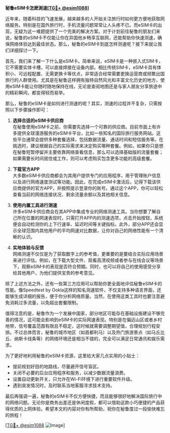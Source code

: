 **秘鲁eSIM卡怎麽測速[[TG💪+ @esim1088](https://t.me/s/esim1088)]**

近年来，随着科技的飞速发展，越来越多的人开始关注旅行时如何更方便地获取网络服务。特别是在国外旅行时，手机流量问题常常让人头疼不已。而eSIM卡的出现，无疑为这一难题提供了一个完美的解决方案。对于计划前往秘鲁的朋友们来说，秘鲁的eSIM卡不仅能让你在异国他乡畅享互联网，还能帮助你快速测速，确保网络体验达到最佳状态。那么，秘鲁的eSIM卡到底怎样测速呢？接下来就让我们详细探讨一下。

首先，我们来了解一下什么是eSIM卡。简单来说，eSIM卡是一种嵌入式SIM卡，它不需要实体卡槽，可以直接焊接在设备内部。相比传统SIM卡，eSIM卡具有体积小、可远程配置、无需更换卡等优点，非常适合经常需要更换运营商或频繁出国旅行的人群使用。尤其是在秘鲁这样拥有独特自然风光和丰富文化历史的地方，使用eSIM卡能让你随时随地保持在线，无论是查阅地图还是与家人朋友分享旅途中的精彩瞬间，都变得轻而易举。

那么，秘鲁的eSIM卡是如何进行测速的呢？其实，测速的过程并不复杂，只需按照以下步骤操作即可：

1. **选择合适的eSIM卡供应商**  
   在秘鲁使用eSIM卡之前，你需要先选择一个可靠的供应商。目前市面上有许多提供全球漫游服务的eSIM卡平台，比如一些知名的国际旅行服务网站。这些平台通常会提供多种套餐选择，包括数据流量、通话时间和短信服务等。在挑选时，建议根据自己的实际需求来决定购买哪种套餐。例如，如果你只是想在秘鲁短暂停留并主要依靠网络查看信息，那么可以选择基础版的流量套餐；如果需要长时间居住或工作，则可以考虑购买包含更多功能的高级套餐。

2. **下载官方APP**  
   大多数eSIM卡供应商都会为其用户提供专门的应用程序，用于管理账户信息以及进行网络速度测试等功能。因此，在完成eSIM卡激活后，记得下载该供应商提供的官方APP，并按照提示登录你的账号。通过这个APP，你可以轻松查看当前的网络连接状况、剩余流量余额以及其他相关信息。

3. **使用内置工具进行测速**  
   许多eSIM卡供应商会在其APP中集成专业的网络测速工具。当你想要了解自己所在位置的网速表现时，只需打开APP内的测速选项，点击开始按钮，系统便会自动检测你的上下行速率、延迟时间等关键指标。此外，部分APP还会显示全球范围内其他用户的平均网速对比数据，让你对自己的网络性能有一个清晰的认识。

4. **实地体验与反馈**  
   网络测速不仅仅是为了获取数字上的参考值，更重要的是要结合实际应用场景来进行评估。例如，在下载大型文件、观看高清视频或者参与在线会议等场景下，观察eSIM卡的表现是否符合预期。同时，也可以将自己的使用感受分享给其他用户，为他们提供宝贵的参考意见。

除了上述方法之外，还有一些第三方应用可以帮助你更全面地评估秘鲁eSIM卡的性能。像Speedtest by Ookla这样的知名测速软件，不仅支持多种语言界面，还能够生成详细的报告，便于你分析网络质量。当然，在使用这类工具时也要注意避免消耗过多流量，以免超出套餐限制。

值得注意的是，秘鲁作为一个发展中国家，部分地区可能存在基础设施建设不够完善的情况，这可能会影响到eSIM卡的实际网速表现。特别是在偏远山区或者乡村地带，信号覆盖范围有限且不稳定，这时候就需要调整期望值，合理规划行程安排。不过总体而言，秘鲁的城市地区（如首都利马）以及热门旅游景点（如马丘比丘、纳斯卡线条等）的网络环境还是相当不错的，完全可以满足日常通讯和娱乐需求。

为了更好地利用秘鲁的eSIM卡资源，这里给大家几点实用的小贴士：

- 提前规划好目的地路线，尽量避开信号盲区。
- 关闭不必要的后台应用程序和服务，以减少数据流量浪费。
- 设置自动更新开关，只允许在Wi-Fi环境下进行重要软件升级。
- 遇到突发情况时，及时联系当地客服寻求技术支持。

最后再强调一遍，秘鲁的eSIM卡不仅方便快捷，而且能够很好地解决国际旅行中的网络问题。无论你是商务出差还是休闲度假，都可以借助这款小巧便捷的产品获得优质的上网体验。希望本文的内容对你有所帮助，祝你在秘鲁度过一段愉快难忘的旅程！

[[TG💪+ @esim1088](https://t.me/s/esim1088) ![Image](https://i.postimg.cc/4NQfJmqS/Snipaste-2025-05-13-00-14-12.png)]